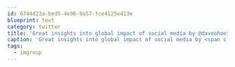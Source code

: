```yaml
---
id: 6744d23a-bed5-4e96-9a57-fce4125e413e
blueprint: text
category: twitter
title: 'Great insights into global impact of social media by @daveohoots at #imgroup ow.ly/i/rNXT'
caption: 'Great insights into global impact of social media by <span class="username username_linked">@<a href="https://twitter.com/daveohoots" title="Dave Olson xHoot">daveohoots</a></span> at <span class="hashtag hashtag_local">#<a href="http://tweettemp.darylchymko.ca/?tag=imgroup">imgroup</a> <a href="http://ow.ly/i/rNXT" title="http://ow.ly/i/rNXT" class="link link_untco">ow.ly/i/rNXT</a>'
tags:
  - imgroup
---
```

